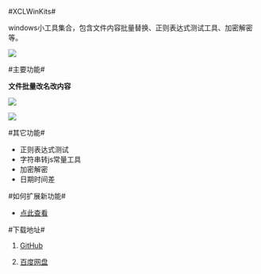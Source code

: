 #XCLWinKits#

windows小工具集合，包含文件内容批量替换、正则表达式测试工具、加密解密等。

![](https://raw.githubusercontent.com/xucongli1989/XCLWinKits/master/XCLWinKits/XCLWinKits/imgs/1.jpg)


#主要功能#

**文件批量改名改内容**

![](https://raw.githubusercontent.com/xucongli1989/XCLWinKits/master/XCLWinKits/XCLWinKits/imgs/2.jpg)

![](https://raw.githubusercontent.com/xucongli1989/XCLWinKits/master/XCLWinKits/XCLWinKits/imgs/3.jpg)


#其它功能#

- 正则表达式测试
- 字符串转js常量工具
- 加密解密
- 日期时间差


#如何扩展新功能#

- [点此查看](https://github.com/xucongli1989/XCLWinKits/blob/master/%E5%A6%82%E4%BD%95%E6%89%A9%E5%B1%95%E6%96%B0%E5%8A%9F%E8%83%BD.md)


#下载地址#

1. [GitHub](https://github.com/xucongli1989/XCLWinKits/releases)

2. [百度网盘](https://pan.baidu.com/s/1pLbBbUr)

